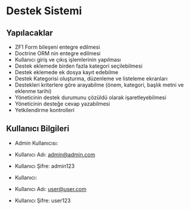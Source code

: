 Destek Sistemi
==========

## Yapılacaklar

- ZF1 Form bileşeni entegre edilmesi
- Doctrine ORM nin entegre edilmesi
- Kullanıcı giriş ve çıkış işlemlerinin yapılması
- Destek eklemede birden fazla kategori seçilebilmesi
- Destek eklemede ek dosya kayıt edebilme
- Destek Kategorisi oluşturma, düzenleme ve listeleme ekranları
- Destekleri kriterlere göre arayabilme (önem, kategori, başlık metni ve eklenme tarihi)
- Yöneticinin destek durumunu çözüldü olarak işaretleyebilmesi
- Yöneticinin desteğe cevap yazabilmesi
- Yetkilendirme kontrolleri



## Kullanıcı Bilgileri

- Admin Kullanıcısı:

- Kullanıcı Adı: admin@admin.com
- Kullanıcı Şifre: admin123


- Kullanıcı:

- Kullanıcı Adı: user@user.com
- Kullanıcı Şifre: user123

